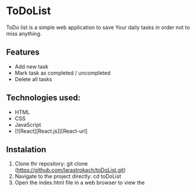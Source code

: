 # ToDoList

ToDo list is a simple web application to save Your daily tasks in order not to miss anything.

## Features
* Add new task
* Mark task as completed / uncompleted
* Delete all tasks

## Technologies used:
* HTML
* CSS
* JavaScript
* [![React][React.js]][React-url]

## Instalation
1. Clone thr repository: git clone (https://github.com/larastrokach/toDoList.git)
2. Navigate to the project directly: cd toDoList
3. Open the index.html file in a web browser to view the  
